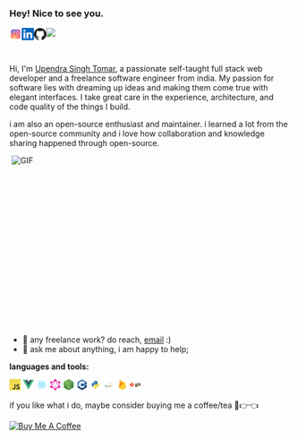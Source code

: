 ### Hey! Nice to see you.

<a href="https://www.instagram.com/upendra_tomar04/">
  <img align="left" alt="Upendra's Instagram" width="22px" src="https://github.com/upendratomar01/upendratomar01/blob/main/assets/instagram.svg" />
</a>
<a href="https://www.linkedin.com/in/upendra-tomar-b30285112/">
  <img align="left" alt="Upendra's LinkedIN" width="22px" src="https://github.com/upendratomar01/upendratomar01/blob/main/assets/linkedin.svg" />
</a>
<a href="https://github.com/upendratomar01">
  <img align="left" alt="Upendra's Github" width="22px" src="https://github.com/upendratomar01/upendratomar01/blob/main/assets/github.svg" />
</a>

![](https://visitor-badge.glitch.me/badge?page_id=upendratomar01/upendratomar01)

<br />

Hi, I'm [Upendra Singh Tomar](https://github.com/upendratomar01), a passionate self-taught full stack web developer and a freelance software engineer from india. My passion for software lies with dreaming up ideas and making them come true with elegant interfaces. I take great care in the experience, architecture, and code quality of the things I build.

i am also an open-source enthusiast and maintainer. i learned a lot from the open-source community and i love how collaboration and knowledge sharing happened through open-source.

  <img align="right" alt="GIF" src="https://github.com/upendratomar01/upendratomar01/blob/master/code.gif?raw=true" width="500" height="320" />
  
- 💼 any freelance work? do reach, [email](mailto:tomer.upendra01@gmail.com) :)
- 💬 ask me about anything, i am happy to help;

**languages and tools:**

<code><img height="20" src="https://raw.githubusercontent.com/github/explore/80688e429a7d4ef2fca1e82350fe8e3517d3494d/topics/javascript/javascript.png"></code>
<code><img height="20" src="https://raw.githubusercontent.com/github/explore/80688e429a7d4ef2fca1e82350fe8e3517d3494d/topics/vue/vue.png"></code>
<code><img height="20" src="https://raw.githubusercontent.com/github/explore/80688e429a7d4ef2fca1e82350fe8e3517d3494d/topics/react/react.png"></code>
<code><img height="20" src="https://raw.githubusercontent.com/github/explore/5c058a388828bb5fde0bcafd4bc867b5bb3f26f3/topics/graphql/graphql.png"></code>
<code><img height="20" src="https://raw.githubusercontent.com/github/explore/80688e429a7d4ef2fca1e82350fe8e3517d3494d/topics/nodejs/nodejs.png"></code>
<code><img height="20" src="https://raw.githubusercontent.com/github/explore/80688e429a7d4ef2fca1e82350fe8e3517d3494d/topics/cpp/cpp.png"></code>
<code><img height="20" src="https://raw.githubusercontent.com/github/explore/80688e429a7d4ef2fca1e82350fe8e3517d3494d/topics/python/python.png"></code>
<code><img height="20" src="https://raw.githubusercontent.com/github/explore/80688e429a7d4ef2fca1e82350fe8e3517d3494d/topics/mysql/mysql.png"></code>
<code><img height="20" src="https://raw.githubusercontent.com/github/explore/80688e429a7d4ef2fca1e82350fe8e3517d3494d/topics/firebase/firebase.png"></code>
<code><img height="20" src="https://raw.githubusercontent.com/github/explore/80688e429a7d4ef2fca1e82350fe8e3517d3494d/topics/git/git.png"></code>

if you like what i do, maybe consider buying me a coffee/tea 🥺👉👈

<a href="https://www.buymeacoffee.com/upendratomar" target="_blank"><img src="https://cdn.buymeacoffee.com/buttons/v2/default-red.png" alt="Buy Me A Coffee" width="150" ></a>
